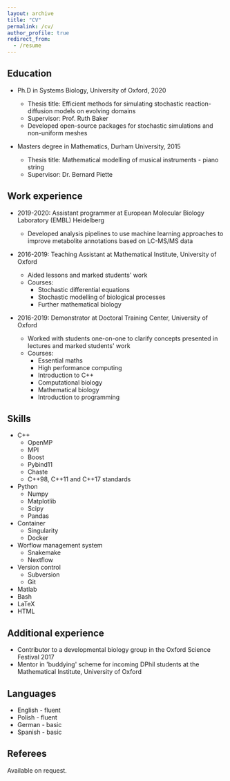 ```yaml
---
layout: archive
title: "CV"
permalink: /cv/
author_profile: true
redirect_from:
  - /resume
---
```


<!-- To generate pdf version: pandoc -s cv.md --template cv.latex -o cv.pdf -V geometry:margin=1in -->

## Education

* Ph.D in Systems Biology, University of Oxford, 2020
    * Thesis title: Efficient methods for simulating stochastic reaction-diffusion models on evolving domains
    * Supervisor: Prof. Ruth Baker
    * Developed open-source packages for stochastic simulations and non-uniform meshes

* Masters degree in Mathematics, Durham University, 2015
    * Thesis title: Mathematical modelling of musical instruments - piano string
    * Supervisor: Dr. Bernard Piette

## Work experience

* 2019-2020: Assistant programmer at European Molecular Biology Laboratory (EMBL) Heidelberg
    * Developed analysis pipelines to use machine learning approaches to improve metabolite annotations based on LC-MS/MS data

* 2016-2019: Teaching Assistant at Mathematical Institute, University of Oxford
    * Aided lessons and marked students' work
    * Courses:
        - Stochastic differential equations
        - Stochastic modelling of biological processes
        - Further mathematical biology

* 2016-2019: Demonstrator at Doctoral Training Center, University of Oxford
    * Worked with students one-on-one to clarify concepts presented in lectures and marked students' work
    * Courses:
        - Essential maths
        - High performance computing
        - Introduction to C++
        - Computational biology
        - Mathematical biology
        - Introduction to programming

## Skills

* C++
    - OpenMP
    - MPI
    - Boost
    - Pybind11
    - Chaste
    - C++98, C++11 and C++17 standards
* Python
    - Numpy
    - Matplotlib
    - Scipy
    - Pandas
* Container
    - Singularity
    - Docker
* Worflow management system
    * Snakemake
    * Nextflow
* Version control
    - Subversion
    - Git
* Matlab
* Bash
* LaTeX
* HTML

## Additional experience

* Contributor to a developmental biology group in the Oxford Science Festival 2017
* Mentor in 'buddying' scheme for incoming DPhil students at the Mathematical Institute, University of Oxford

## Languages

* English - fluent
* Polish - fluent
* German - basic
* Spanish - basic

## Referees

Available on request.
